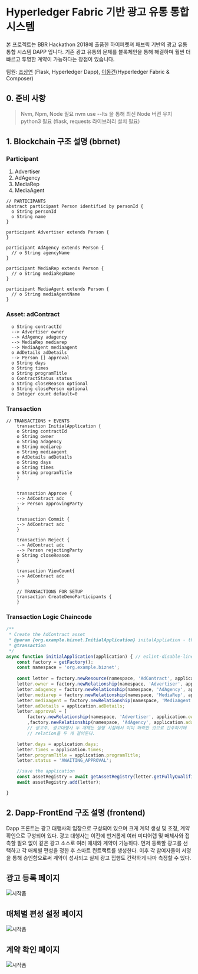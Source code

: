 # Hyperledger Fabric 기반 광고 유통 통합 시스템
본 프로젝트는 BBR Hackathon 2018에 출품한 하이퍼렛져 패브릭 기반의 광고 유통 통합 시스템 DAPP 입니다. 기존 광고 유통의 문제를 블록체인을 통해 해결하며 훨씬 더 빠르고 투명한 계약이 가능하다는 장점이 있습니다.

팀원: [조상연]('http://github.com/csy1204') (Flask, Hyperledger Dapp), [이동건]('http://github.com/inspirit941')(Hyperledger Fabric & Composer)

## 0. 준비 사항
> Nvm, Npm, Node 필요
> nvm use --lts 을 통해 최신 Node 버젼 유지
> python3 필요 (flask, requests 라이브러리 설치 필요)

## 1. Blockchain 구조 설명 (bbrnet)

### Participant

1. Advertiser
2. AdAgency
3. MediaRep
4. MediaAgent

```
// PARTICIPANTS
abstract participant Person identified by personId {
  o String personId
  o String name
}

participant Advertiser extends Person {
}

participant AdAgency extends Person {
  // o String agencyName
}

participant MediaRep extends Person {
  // o String mediaRepName
}

participant MediaAgent extends Person {
  // o String mediaAgentName
}
```

### Asset: adContract
```
  o String contractId
  --> Advertiser owner
  --> AdAgency adagency
  --> MediaRep mediarep
  --> MediaAgent mediaagent
  o AdDetails adDetails
  --> Person [] approval
  o String days
  o String times
  o String programTitle
  o ContractStatus status
  o String closeReason optional
  o String closePerson optional
  o Integer count default=0
```
### Transaction

```
// TRANSACTIONS + EVENTS
    transaction InitialApplication {
    o String contractId
    o String owner
    o String adagency
    o String mediarep
    o String mediaagent
    o AdDetails adDetails
    o String days 
    o String times
    o String programTitle
    }


    transaction Approve {
    --> AdContract adc
    --> Person approvingParty
    }

    transaction Commit {
    --> AdContract adc
    }

    transaction Reject {
    --> AdContract adc
    --> Person rejectingParty
    o String closeReason
    }
    
    transaction ViewCount{
    --> AdContract adc
    }

    // TRANSACTIONS FOR SETUP
    transaction CreateDemoParticipants {
    }
```
### Transaction Logic Chaincode 
```javascript
/**
 * Create the AdContract asset
 * @param {org.example.biznet.InitialApplication} initalAppliation - the InitialApplication transaction
 * @transaction
 */
async function initialApplication(application) { // eslint-disable-line no-unused-vars
    const factory = getFactory();
    const namespace = 'org.example.biznet';
    
    const letter = factory.newResource(namespace, 'AdContract', application.contractId);
    letter.owner = factory.newRelationship(namespace, 'Advertiser', application.owner); // owner
    letter.adagency = factory.newRelationship(namespace, 'AdAgency', application.adagency); // adagency
    letter.mediarep = factory.newRelationship(namespace, 'MediaRep', application.mediarep);
    letter.mediaagent = factory.newRelationship(namespace, 'MediaAgent', application.mediaagent);
    letter.adDetails = application.adDetails;
    letter.approval = [
        factory.newRelationship(namespace, 'Advertiser', application.owner)
        ,factory.newRelationship(namespace, 'AdAgency', application.adagency)];
        // 광고주, 광고대행사 두 개체는 실행 시점에서 이미 허락한 것으로 간주하기에 
        // relation을 두 개 걸어둔다.

    letter.days = application.days;
    letter.times = application.times;
    letter.programTitle = application.programTitle;
    letter.status = 'AWAITING_APPROVAL';

    //save the application
    const assetRegistry = await getAssetRegistry(letter.getFullyQualifiedType());
    await assetRegistry.add(letter);

}
```

## 2. Dapp-FrontEnd 구조 설명 (frontend)
Dapp 프론트는 광고 대행사의 입장으로 구성되어 있으며 크게 계약 생성 및 조정, 계약 확인으로 구성되어 있다. 광고 대행사는 이전에 번거롭게 여러 미디어렙 및 매체사와 접촉할 필요 없이 같은 광고 소스로 여러 매체와 계약이 가능하다. 먼저 등록할 광고를 선택하고 각 매체별 편성을 정한 후 스마트 컨트랙트를 생성한다.
이후 각 참여자들이 서명을 통해 승인함으로써 계약이 성사되고 실제 광고 집행도 간략하게 나마 측정할 수 있다.

## 광고 등록 페이지
![시작폼](img/form.png)

## 매체별 편성 설정 페이지
![시작폼](img/form2.png)

## 계약 확인 페이지
![시작폼](img/result.png)
